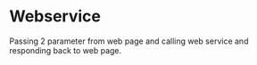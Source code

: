 # Webservice
Passing 2 parameter from web page and calling web service and responding back to web page. 
